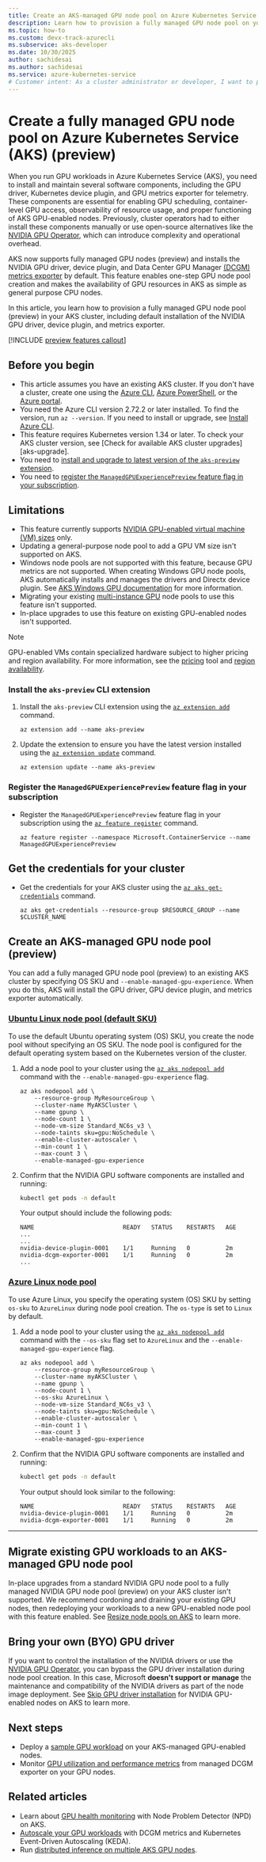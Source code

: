 ```yaml
---
title: Create an AKS-managed GPU node pool on Azure Kubernetes Service (AKS)
description: Learn how to provision a fully managed GPU node pool on your new or existing cluster on Azure Kubernetes Service (AKS).
ms.topic: how-to
ms.custom: devx-track-azurecli
ms.subservice: aks-developer
ms.date: 10/30/2025
author: sachidesai
ms.author: sachidesai
ms.service: azure-kubernetes-service
# Customer intent: As a cluster administrator or developer, I want to provision an Azure Kubernetes Service (AKS) cluster with GPU-enabled node pools, without deploying or managing the fundamental GPU software and observability components myself.
---
```


# Create a fully managed GPU node pool on Azure Kubernetes Service (AKS) (preview)

When you run GPU workloads in Azure Kubernetes Service (AKS), you need to install and maintain several software components, including the GPU driver, Kubernetes device plugin, and GPU metrics exporter for telemetry. These components are essential for enabling GPU scheduling, container-level GPU access, observability of resource usage, and proper functioning of AKS GPU-enabled nodes. Previously, cluster operators had to either install these components manually or use open-source alternatives like the [NVIDIA GPU Operator](./nvidia-gpu-operator.md), which can introduce complexity and operational overhead.

AKS now supports fully managed GPU nodes (preview) and installs the NVIDIA GPU driver, device plugin, and Data Center GPU Manager [(DCGM) metrics exporter](https://github.com/NVIDIA/dcgm-exporter/tree/main) by default. This feature enables one-step GPU node pool creation and makes the availability of GPU resources in AKS as simple as general purpose CPU nodes.

In this article, you learn how to provision a fully managed GPU node pool (preview) in your AKS cluster, including default installation of the NVIDIA GPU driver, device plugin, and metrics exporter.

[!INCLUDE [preview features callout](~/reusable-content/ce-skilling/azure/includes/aks/includes/preview/preview-callout.md)]

## Before you begin

- This article assumes you have an existing AKS cluster. If you don't have a cluster, create one using the [Azure CLI][aks-quickstart-cli], [Azure PowerShell][aks-quickstart-powershell], or the [Azure portal][aks-quickstart-portal].
- You need the Azure CLI version 2.72.2 or later installed. To find the version, run `az --version`. If you need to install or upgrade, see [Install Azure CLI][install-azure-cli].
- This feature requires Kubernetes version 1.34 or later. To check your AKS cluster version, see [Check for available AKS cluster upgrades][aks-upgrade].
- You need to [install and upgrade to latest version of the `aks-preview` extension](#install-the-aks-preview-cli-extension).
- You need to [register the `ManagedGPUExperiencePreview` feature flag in your subscription](#register-the-managedgpuexperiencepreview-feature-flag-in-your-subscription).

## Limitations

- This feature currently supports [NVIDIA GPU-enabled virtual machine (VM) sizes](/azure/virtual-machines/sizes-gpu) only.
- Updating a general-purpose node pool to add a GPU VM size isn't supported on AKS.
- Windows node pools are not supported with this feature, because GPU metrics are not supported. When creating Windows GPU node pools, AKS automatically installs and manages the drivers and Directx device plugin. See [AKS Windows GPU documentation](./use-windows-gpu.md) for more information.
- Migrating your existing [multi-instance GPU](./gpu-multi-instance.md) node pools to use this feature isn't supported.
- In-place upgrades to use this feature on existing GPU-enabled nodes isn't supported.

> [!NOTE]
> GPU-enabled VMs contain specialized hardware subject to higher pricing and region availability. For more information, see the [pricing][azure-pricing] tool and [region availability][azure-availability].

### Install the `aks-preview` CLI extension

1. Install the `aks-preview` CLI extension using the [`az extension add`][az-extension-add] command.

    ```azurecli-interactive
    az extension add --name aks-preview
    ```

1. Update the extension to ensure you have the latest version installed using the [`az extension update`][az-extension-update] command.

    ```azurecli-interactive
    az extension update --name aks-preview
    ```

### Register the `ManagedGPUExperiencePreview` feature flag in your subscription

- Register the `ManagedGPUExperiencePreview` feature flag in your subscription using the [`az feature register`][az-feature-register] command.

    ```azurecli-interactive
    az feature register --namespace Microsoft.ContainerService --name ManagedGPUExperiencePreview
    ```

## Get the credentials for your cluster

- Get the credentials for your AKS cluster using the [`az aks get-credentials`][az-aks-get-credentials] command.

    ```azurecli-interactive
    az aks get-credentials --resource-group $RESOURCE_GROUP --name $CLUSTER_NAME
    ```

## Create an AKS-managed GPU node pool (preview)

You can add a fully managed GPU node pool (preview) to an existing AKS cluster by specifying OS SKU and `--enable-managed-gpu-experience`. When you do this, AKS will install the GPU driver, GPU device plugin, and metrics exporter automatically.

### [Ubuntu Linux node pool (default SKU)](#tab/add-ubuntu-gpu-node-pool)

To use the default Ubuntu operating system (OS) SKU, you create the node pool without specifying an OS SKU. The node pool is configured for the default operating system based on the Kubernetes version of the cluster.

1. Add a node pool to your cluster using the [`az aks nodepool add`][az-aks-nodepool-add] command with the `--enable-managed-gpu-experience` flag.

    ```azurecli-interactive
    az aks nodepool add \
        --resource‐group MyResourceGroup \
        --cluster‐name MyAKSCluster \
        --name gpunp \
        --node‐count 1 \
        --node‐vm‐size Standard_NC6s_v3 \
        --node‐taints sku=gpu:NoSchedule \
        --enable‐cluster‐autoscaler \
        --min‐count 1 \
        --max‐count 3 \
        --enable-managed-gpu-experience
    ```

1. Confirm that the NVIDIA GPU software components are installed and running:

    ```bash
    kubectl get pods -n default
    ```

    Your output should include the following pods:

    ```output
    NAME                         READY   STATUS    RESTARTS   AGE
    ...
    ...
    nvidia-device-plugin-0001    1/1     Running   0          2m
    nvidia-dcgm-exporter-0001    1/1     Running   0          2m
    ...
    ```

### [Azure Linux node pool](#tab/add-azure-linux-gpu-node-pool)

To use Azure Linux, you specify the operating system (OS) SKU by setting `os-sku` to `AzureLinux` during node pool creation. The `os-type` is set to `Linux` by default.

1. Add a node pool to your cluster using the [`az aks nodepool add`][az-aks-nodepool-add] command with the `--os-sku` flag set to `AzureLinux` and the `--enable-managed-gpu-experience` flag.

    ```azurecli-interactive
    az aks nodepool add \
        --resource-group myResourceGroup \
        --cluster-name myAKSCluster \
        --name gpunp \
        --node-count 1 \
        --os-sku AzureLinux \
        --node-vm-size Standard_NC6s_v3 \
        --node-taints sku=gpu:NoSchedule \
        --enable-cluster-autoscaler \
        --min-count 1 \
        --max-count 3
        --enable-managed-gpu-experience
    ```

1. Confirm that the NVIDIA GPU software components are installed and running:

    ```bash
    kubectl get pods -n default
    ```

    Your output should look similar to the following:

    ```output
    NAME                         READY   STATUS    RESTARTS   AGE
    nvidia-device-plugin-0001    1/1     Running   0          2m
    nvidia-dcgm-exporter-0001    1/1     Running   0          2m
    ```

---

## Migrate existing GPU workloads to an AKS-managed GPU node pool

In-place upgrades from a standard NVIDIA GPU node pool to a fully managed NVIDIA GPU node pool (preview) on your AKS cluster isn't supported. We recommend cordoning and draining your existing GPU nodes, then redeploying your workloads to a new GPU-enabled node pool with this feature enabled. See [Resize node pools on AKS](./resize-node-pool.md) to learn more.

## Bring your own (BYO) GPU driver

If you want to control the installation of the NVIDIA drivers or use the [NVIDIA GPU Operator](https://docs.nvidia.com/datacenter/cloud-native/gpu-operator/latest/getting-started.html), you can bypass the GPU driver installation during node pool creation. In this case, Microsoft **doesn't support or manage** the maintenance and compatibility of the NVIDIA drivers as part of the node image deployment. See [Skip GPU driver installation](./use-nvidia-gpu.md#skip-gpu-driver-installation) for NVIDIA GPU-enabled nodes on AKS to learn more.

## Next steps

- Deploy a [sample GPU workload](./use-nvidia-gpu.md#run-a-gpu-enabled-workload) on your AKS-managed GPU-enabled nodes.
- Monitor [GPU utilization and performance metrics](./monitor-gpu-metrics.md) from managed DCGM exporter on your GPU nodes.

## Related articles

- Learn about [GPU health monitoring](./gpu-health-monitoring.md) with Node Problem Detector (NPD) on AKS.
- [Autoscale your GPU workloads](./autoscale-gpu-workloads-with-keda.md) with DCGM metrics and Kubernetes Event-Driven Autoscaling (KEDA).
- Run [distributed inference on multiple AKS GPU nodes](https://blog.aks.azure.com/2025/07/08/kaito-inference-with-acstor).

<!-- LINKS - external -->
[kubectl-apply]: https://kubernetes.io/docs/reference/generated/kubectl/kubectl-commands#apply
[kubectl-get]: https://kubernetes.io/docs/reference/generated/kubectl/kubectl-commands#get
[kubectl-describe]: https://kubernetes.io/docs/reference/generated/kubectl/kubectl-commands#describe
[kubectl-logs]: https://kubernetes.io/docs/reference/generated/kubectl/kubectl-commands#logs
[kubectl delete]: https://kubernetes.io/docs/reference/generated/kubectl/kubectl-commands#delete
[kubectl-create]: https://kubernetes.io/docs/reference/generated/kubectl/kubectl-commands#create
[azure-pricing]: https://azure.microsoft.com/pricing/
[azure-availability]: https://azure.microsoft.com/global-infrastructure/services/

<!-- LINKS - internal -->
[az-aks-create]: /cli/azure/aks#az_aks_create
[az-aks-nodepool-update]: /cli/azure/aks/nodepool#az_aks_nodepool_update
[az-aks-nodepool-add]: /cli/azure/aks/nodepool#az_aks_nodepool_add
[az-aks-get-credentials]: /cli/azure/aks#az_aks_get_credentials
[aks-quickstart-cli]: ./learn/quick-kubernetes-deploy-cli.md
[aks-quickstart-portal]: ./learn/quick-kubernetes-deploy-portal.md
[aks-quickstart-powershell]: ./learn/quick-kubernetes-deploy-powershell.md
[gpu-skus]: /azure/virtual-machines/sizes-gpu
[install-azure-cli]: /cli/azure/install-azure-cli
[nvidia-gpu-operator]: nvidia-gpu-operator.md
[az-provider-register]: /cli/azure/provider#az-provider-register
[az-feature-register]: /cli/azure/feature#az-feature-register
[az-feature-show]: /cli/azure/feature#az-feature-show
[az-extension-add]: /cli/azure/extension#az-extension-add
[az-extension-update]: /cli/azure/extension#az-extension-update
